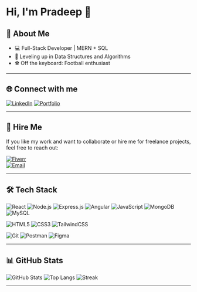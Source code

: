 # Hi, I'm Pradeep 👋

## 🚀 About Me
- 💻 Full-Stack Developer | MERN + SQL
- 🧩 Leveling up in Data Structures and Algorithms
- ⚽ Off the keyboard: Football enthusiast

---

## 🌐 Connect with me
[![LinkedIn](https://img.shields.io/badge/LinkedIn-blue?style=flat&logo=linkedin)](https://www.linkedin.com/in/pradeepdebnath/)
[![Portfolio](https://img.shields.io/badge/My%20Portfolio-1abc9c?style=flat&logo=vercel&logoColor=white)](https://pradeep-folio.netlify.app)

---

## 💼 Hire Me  
If you like my work and want to collaborate or hire me for freelance projects, feel free to reach out:  

[![Fiverr](https://img.shields.io/badge/Fiverr-1DBF73?style=for-the-badge&logo=fiverr&logoColor=white)](https://www.fiverr.com/debnath_pradeep)  
[![Email](https://img.shields.io/badge/Email-D14836?style=for-the-badge&logo=gmail&logoColor=white)](mailto:debnath.pradeep619@gmail.com)

---

## 🛠 Tech Stack
![React](https://img.shields.io/badge/React-20232A?style=for-the-badge&logo=react&logoColor=61DAFB)
![Node.js](https://img.shields.io/badge/Node.js-43853D?style=for-the-badge&logo=node.js&logoColor=white)
![Express.js](https://img.shields.io/badge/Express.js-404D59?style=for-the-badge&logo=express&logoColor=white)
![Angular](https://img.shields.io/badge/Angular-DD0031?style=for-the-badge&logo=angular&logoColor=white)
![JavaScript](https://img.shields.io/badge/JavaScript-323330?style=for-the-badge&logo=javascript&logoColor=F7DF1E)
![MongoDB](https://img.shields.io/badge/MongoDB-4EA94B?style=for-the-badge&logo=mongodb&logoColor=white)
![MySQL](https://img.shields.io/badge/MySQL-005C84?style=for-the-badge&logo=mysql&logoColor=white)

![HTML5](https://img.shields.io/badge/HTML5-E34F26?style=for-the-badge&logo=html5&logoColor=white)
![CSS3](https://img.shields.io/badge/CSS3-1572B6?style=for-the-badge&logo=css3&logoColor=white)
![TailwindCSS](https://img.shields.io/badge/Tailwind_CSS-38B2AC?style=for-the-badge&logo=tailwind-css&logoColor=white)

![Git](https://img.shields.io/badge/GIT-E44C30?style=for-the-badge&logo=git&logoColor=white)
![Postman](https://img.shields.io/badge/Postman-FF6C37?style=for-the-badge&logo=postman&logoColor=white)
![Figma](https://img.shields.io/badge/Figma-874FFF?style=for-the-badge&logo=figma&logoColor=white)

---

## 📊 GitHub Stats
![GitHub Stats](https://github-readme-stats.vercel.app/api?username=deepdeb&show_icons=true&theme=radical)
![Top Langs](https://github-readme-stats.vercel.app/api/top-langs/?username=deepdeb&layout=compact&theme=radical)
![Streak](https://github-readme-streak-stats.herokuapp.com/?user=deepdeb&theme=radical&date_format=M%20j%5B%2C%20Y%5D)

---

